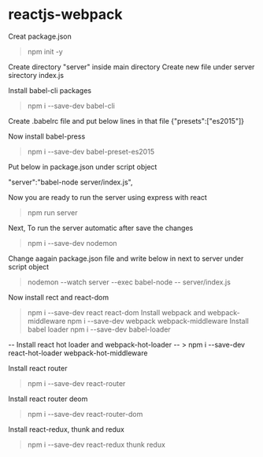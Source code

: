 # reactjs-webpack

Creat package.json
> npm init -y

Create directory "server" inside main directory
Create new file under server sirectory index.js

Install babel-cli packages
> npm i --save-dev babel-cli

Create .babelrc file and put below lines in that file
{"presets":["es2015"]}

Now install babel-press
> npm i --save-dev babel-preset-es2015

Put below in package.json under script object

"server":"babel-node server/index.js",

Now you are ready to run the server using express with react
> npm run server

Next, To run the server automatic after save the changes
> npm i --save-dev nodemon

Change aagain package.json file and write below in next to server under script object
> nodemon --watch server --exec babel-node -- server/index.js

Now install rect and react-dom
> npm i --save-dev react react-dom
Install webpack and webpack-middleware
> npm i --save-dev webpack webpack-middleware
Install babel loader
>npm i --save-dev babel-loader

-- Install react hot loader and webpack-hot-loader
-- > npm i --save-dev react-hot-loader webpack-hot-middleware

Install react router 
> npm i --save-dev react-router

Install react router  deom
> npm i --save-dev react-router-dom

Install react-redux, thunk and redux
> npm i --save-dev react-redux thunk redux 
